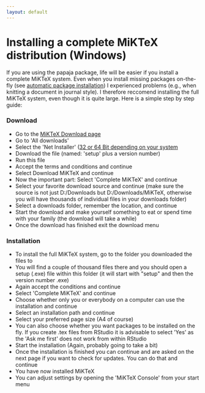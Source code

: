 ```yaml
---
layout: default
---
```


# Installing a complete MiKTeX distribution (Windows)

If you are using the papaja package, life will be easier if you install a complete MiKTeX system. 
Even when you install missing packages on-the-fly (see [automatic package installation](https://miktex.org/howto/miktex-console)) I experienced problems (e.g., when knitting a document in journal style). 
I therefore reccomend installing the full MiKTeX system, even though it is quite large.
Here is a simple step by step guide:

### Download

- Go to the [MiKTeX Download page](https://miktex.org/download)
- Go to 'All downloads'
- Select the 'Net Installer' ([32 or 64 Bit depending on your system](https://support.microsoft.com/en-us/help/827218/how-to-determine-whether-a-computer-is-running-a-32-bit-version-or-64)
- Download the file (named: 'setup' plus a version number)
- Run this file
- Accept the terms and conditions and continue
- Select Download MiKTeX and continue
- Now the important part: Select 'Complete MiKTeX' and continue
- Select your favorite download source and continue (make sure the source is not just D:/Downloads but D:/Downloads/MiKTeX, otherwise you will have thousands of individual files in your downloads folder)
- Select a downloads folder, remember the location, and continue
- Start the download and make yourself something to eat or spend time with your family (the download will take a while)
- Once the download has finished exit the download menu

### Installation

- To install the full MiKTeX system, go to the folder you downloaded the files to 
- You will find a couple  of thousand files there and you should open a setup (.exe) file within this folder (it will start with "setup" and then the version number .exe)
- Again accept the conditions and continue
- Select 'Complete MiKTeX' and continue
- Choose whether only you or everybody on a computer can use the installation and continue
- Select an installation path and continue 
- Select your preferred page size (A4 of course)
- You can also choose whether you want packages to be installed on the fly. If you create .tex files from RStudio it is advisable to select 'Yes' as the 'Ask me first' does not work from within RStudio
- Start the installation (Again, probably going to take a bit)
- Once the installation is finished you can continue and are asked on the next page if you want to check for updates. You can do that and continue
- You have now installed MiKTeX
- You can adjust settings by opening the 'MiKTeX Console' from your start menu






